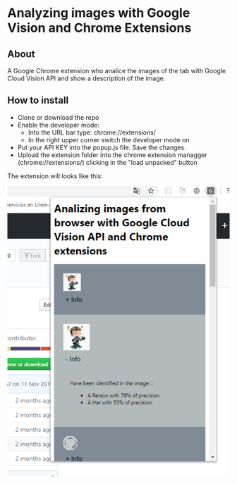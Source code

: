 # Analyzing images with Google Vision and Chrome Extensions

## About
A Google Chrome extension who analice the images of the tab with Google Cloud Vision API and show a description of the image.

## How to install 
* Clone or download the repo
* Enable the developer mode:
    * Into the URL bar type:  chrome://extensions/
    * In the right upper corner switch the developer mode on 
* Put your API KEY into the popup.js file. Save the changes. 
* Upload the extension folder into the chrome extension managger (chrome://extensions/) clicking in the "load unpacked" button

The extension will looks like this:

![Alt text](./chromeExtension.PNG?raw=true "Chrome Extension")